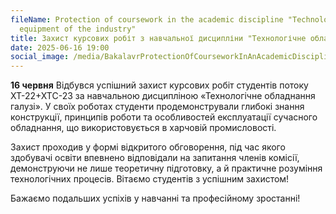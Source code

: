 ```yaml
---
fileName: Protection of coursework in the academic discipline "Technological
  equipment of the industry"
title: Захист курсових робіт з навчальної дисципліни "Технологічне обладнання галузі"
date: 2025-06-16 19:00
social_image: /media/BakalavrProtectionOfCourseworkInAnAcademicDiscipline.png
---
```

**16 червня** Відбувся успішний захист курсових робіт студентів потоку ХТ-22+ХТС-23 за навчальною дисципліною «Технологічне обладнання галузі». У своїх роботах студенти продемонстрували глибокі знання конструкції, принципів роботи та особливостей експлуатації сучасного обладнання, що використовується в харчовій промисловості.

Захист проходив у формі відкритого обговорення, під час якого здобувачі освіти впевнено відповідали на запитання членів комісії, демонструючи не лише теоретичну підготовку, а й практичне розуміння технологічних процесів. Вітаємо студентів з успішним захистом!

Бажаємо подальших успіхів у навчанні та професійному зростанні!